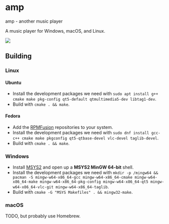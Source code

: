 # amp
amp - another music player

A music player for Windows, macOS, and Linux.

<img src="https://i.imgur.com/sWu9CkD.png">

## Building

### Linux

#### Ubuntu
* Install the development packages we need with `sudo apt install g++ cmake make pkg-config qt5-default qtmultimedia5-dev libtag1-dev`.
* Build with `cmake . && make`.

#### Fedora
* Add the [RPMFusion](https://rpmfusion.org/) repositories to your system.
* Install the development packages we need with `sudo dnf install gcc-c++ cmake make pkgconfig qt5-qtbase-devel vlc-devel taglib-devel`.
* Build with `cmake . && make`.

### Windows
* Install [MSYS2](http://msys2.github.io/) and open up a **MSYS2 MinGW 64-bit** shell. 
* Install the development packages we need with `mkdir -p /mingw64 && pacman -S mingw-w64-x86_64-gcc mingw-w64-x86_64-cmake mingw-w64-x86_64-make mingw-w64-x86_64-pkg-config mingw-w64-x86_64-qt5 mingw-w64-x86_64-vlc-git mingw-w64-x86_64-taglib`.
* Build with `cmake -G "MSYS Makefiles" . && mingw32-make`. 

### macOS
TODO, but probably use Homebrew.
